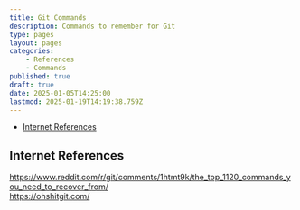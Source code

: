 ```yaml
---
title: Git Commands
description: Commands to remember for Git
type: pages
layout: pages
categories:
    - References
    - Commands
published: true
draft: true
date: 2025-01-05T14:25:00
lastmod: 2025-01-19T14:19:38.759Z
---
```



<!--- cSpell:disable --->
* [Internet References](#internet-references)
<!--- cSpell:enable --->

## Internet References

<https://www.reddit.com/r/git/comments/1htmt9k/the_top_1120_commands_you_need_to_recover_from/>\
<https://ohshitgit.com/>
